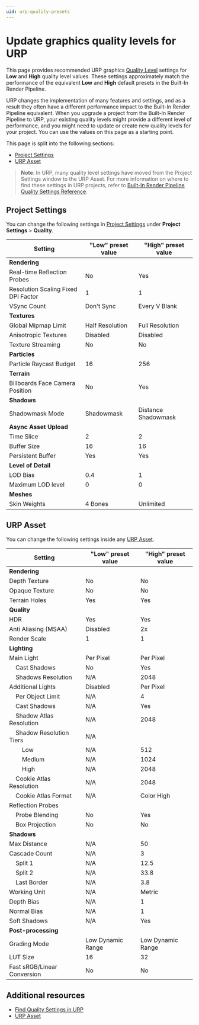 ```yaml
---
uid: urp-quality-presets
---
```

# Update graphics quality levels for URP

This page provides recommended URP graphics [Quality Level](xref:class-QualitySettings) settings for **Low** and **High** quality level values. These settings approximately match the performance of the equivalent **Low** and **High** default presets in the Built-In Render Pipeline.

URP changes the implementation of many features and settings, and as a result they often have a different performance impact to the Built-In Render Pipeline equivalent. When you upgrade a project from the Built-In Render Pipeline to URP, your existing quality levels might provide a different level of performance, and you might need to update or create new quality levels for your project. You can use the values on this page as a starting point.


This page is split into the following sections:

* [Project Settings](#project-settings)
* [URP Asset](#urp-asset)

> **Note**: In URP, many quality level settings have moved from the Project Settings window to the URP Asset. For more information on where to find these settings in URP projects, refer to [Built-In Render Pipeline Quality Settings Reference](quality-settings-location.md).

## Project Settings

You can change the following settings in [Project Settings](xref:class-QualitySettings) under **Project Settings** > **Quality**.

| **Setting** | **"Low" preset value** | **"High" preset value** |
| ----------- | ---------------------- | ----------------------- |
| **Rendering** | | |
| Real-time Reflection Probes | No | Yes |
| Resolution Scaling Fixed DPI Factor | 1 | 1 |
| VSync Count | Don't Sync | Every V Blank |
| **Textures** | | |
| Global Mipmap Limit | Half Resolution | Full Resolution |
| Anisotropic Textures | Disabled | Disabled |
| Texture Streaming | No | No |
| **Particles** | | |
| Particle Raycast Budget | 16 | 256 |
| **Terrain** | | |
| Billboards Face Camera Position | No | Yes |
| **Shadows** | | |
| Shadowmask Mode | Shadowmask | Distance Shadowmask |
| **Async Asset Upload** | | |
| Time Slice | 2 | 2 |
| Buffer Size | 16 | 16 |
| Persistent Buffer | Yes | Yes |
| **Level of Detail** | | |
| LOD Bias | 0.4 | 1 |
| Maximum LOD level | 0 | 0 |
| **Meshes** | | |
| Skin Weights | 4 Bones | Unlimited |

## URP Asset

You can change the following settings inside any [URP Asset](./../universalrp-asset.md).

| **Setting** | **"Low" preset value** | **"High" preset value** |
| ----------- | ---------------------- | ----------------------- |
| **Rendering** | | |
| Depth Texture | No | No |
| Opaque Texture | No | No |
| Terrain Holes | Yes | Yes |
| **Quality** | | |
| HDR | Yes | Yes |
| Anti Aliasing (MSAA) | Disabled | 2x |
| Render Scale | 1 | 1 |
| **Lighting** | | |
| Main Light | Per Pixel | Per Pixel |
| &nbsp;&nbsp;&nbsp;&nbsp;Cast Shadows | No | Yes |
| &nbsp;&nbsp;&nbsp;&nbsp;Shadows Resolution | N/A | 2048 |
| Additional Lights | Disabled | Per Pixel |
| &nbsp;&nbsp;&nbsp;&nbsp;Per Object Limit | N/A | 4 |
| &nbsp;&nbsp;&nbsp;&nbsp;Cast Shadows | N/A | Yes |
| &nbsp;&nbsp;&nbsp;&nbsp;Shadow Atlas Resolution | N/A | 2048 |
| &nbsp;&nbsp;&nbsp;&nbsp;Shadow Resolution Tiers | N/A |  |
| &nbsp;&nbsp;&nbsp;&nbsp;&nbsp;&nbsp;&nbsp;&nbsp;Low | N/A | 512 |
| &nbsp;&nbsp;&nbsp;&nbsp;&nbsp;&nbsp;&nbsp;&nbsp;Medium | N/A | 1024 |
| &nbsp;&nbsp;&nbsp;&nbsp;&nbsp;&nbsp;&nbsp;&nbsp;High | N/A | 2048 |
| &nbsp;&nbsp;&nbsp;&nbsp;Cookie Atlas Resolution | N/A | 2048 |
| &nbsp;&nbsp;&nbsp;&nbsp;Cookie Atlas Format | N/A | Color High |
| Reflection Probes | | |
| &nbsp;&nbsp;&nbsp;&nbsp;Probe Blending | No | Yes |
| &nbsp;&nbsp;&nbsp;&nbsp;Box Projection | No | No |
| **Shadows** | | |
| Max Distance | N/A | 50 |
| Cascade Count | N/A | 3 |
| &nbsp;&nbsp;&nbsp;&nbsp;Split 1 | N/A | 12.5 |
| &nbsp;&nbsp;&nbsp;&nbsp;Split 2 | N/A | 33.8 |
| &nbsp;&nbsp;&nbsp;&nbsp;Last Border | N/A | 3.8 |
| Working Unit | N/A | Metric |
| Depth Bias | N/A | 1 |
| Normal Bias | N/A | 1 |
| Soft Shadows | N/A | Yes |
| **Post-processing** | | |
| Grading Mode | Low Dynamic Range | Low Dynamic Range |
| LUT Size | 16 | 32 |
| Fast sRGB/Linear Conversion | No | No |

## Additional resources

* [Find Quality Settings in URP](./quality-settings-location.md)
* [URP Asset](./../universalrp-asset.md)

